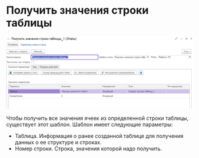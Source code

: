 # Получить значения строки таблицы

![](<../../../../.gitbook/assets/Получить значения строки таблицы.png>)

Чтобы получить все значения ячеек из определенной строки таблицы, существует этот шаблон. Шаблон имеет следующие параметры:

* Таблица. Информация о ранее созданной таблице для получения данных о ее структуре и строках.
* Номер строки. Строка, значения которой надо получить.
